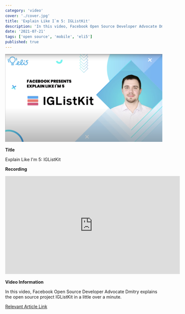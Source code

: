 ```yaml
---
category: 'video'
cover: './cover.jpg'
title: 'Explain Like I`m 5: IGListKit'
description: 'In this video, Facebook Open Source Developer Advocate Dmitry explains the open source project IGListKit.'
date: '2021-07-21'
tags: ['open source', 'mobile', 'eli5']
published: true
---
```

![cover](./cover.jpg)

**Title**

Explain Like I'm 5: IGListKit

**Recording**

<iframe width="560" height="315" src="https://www.youtube.com/embed/3-WwZaiuJ3g" title="YouTube video player" frameborder="0" allow="accelerometer; autoplay; clipboard-write; encrypted-media; gyroscope; picture-in-picture" allowfullscreen></iframe>

<br>

**Video Information**

In this video, Facebook Open Source Developer Advocate Dmitry explains the open source project IGListKit in a little over a minute.

[Relevant Article Link]()